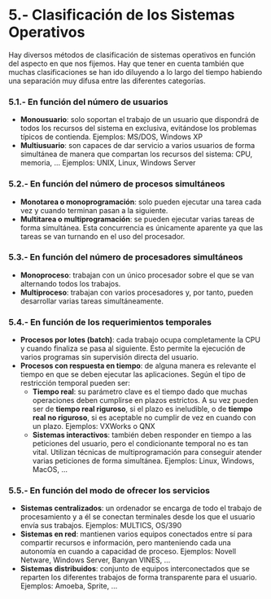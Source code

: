 # 5.- Clasificación de los Sistemas Operativos

Hay diversos métodos de clasificación de sistemas operativos en función del aspecto en que nos fijemos. Hay que tener en cuenta también que muchas clasificaciones se han ido diluyendo a lo largo del tiempo habiendo una separación muy difusa entre las diferentes categorías.


### 5.1.- En función del número de usuarios

- **Monousuario**: solo soportan el trabajo de un usuario que dispondrá de todos los recursos del sistema en exclusiva, evitándose los problemas típicos de contienda. Ejemplos: MS/DOS, Windows XP
- **Multiusuario**: son capaces de dar servicio a varios usuarios de forma simultánea de manera que compartan los recursos del sistema: CPU, memoria, … Ejemplos: UNIX, Linux, Windows Server


### 5.2.- En función del número de procesos simultáneos

- **Monotarea o monoprogramación**: solo pueden ejecutar una tarea cada vez y cuando terminan pasan a la siguiente.
- **Multitarea o multiprogramación**: se pueden ejecutar varias tareas de forma simultánea. Esta concurrencia es únicamente aparente ya que las tareas se van turnando en el uso del procesador.


### 5.3.- En función del número de procesadores simultáneos
	
- **Monoproceso**: trabajan con un único procesador sobre el que se van alternando todos los trabajos.
- **Multiproceso**: trabajan con varios procesadores y, por tanto, pueden desarrollar varias tareas simultáneamente.


### 5.4.- En función de los requerimientos temporales

- **Procesos por lotes (batch)**: cada trabajo ocupa completamente la CPU y cuando finaliza se pasa al siguiente. Esto permite la ejecución de varios programas sin supervisión directa del usuario.
- **Procesos con respuesta en tiempo**: de alguna manera es relevante el tiempo en que se deben ejecutar las aplicaciones. Según el tipo de restricción temporal pueden ser:
    - **Tiempo real**: su parámetro clave es el tiempo dado que muchas operaciones deben cumplirse en plazos estrictos. A su vez pueden ser de **tiempo real riguroso**, si el plazo es ineludible, o de **tiempo real no riguroso**, si es aceptable no cumplir de vez en cuando con un plazo. Ejemplos: VXWorks o QNX
	- **Sistemas interactivos**: también deben responder en tiempo a las peticiones del usuario, pero el condicionante temporal no es tan vital. Utilizan técnicas de multiprogramación para conseguir atender varias peticiones de forma simultánea. Ejemplos: Linux, Windows, MacOS, …


### 5.5.- En función del modo de ofrecer los servicios
	
- **Sistemas centralizados**: un ordenador se encarga de todo el trabajo de procesamiento y a él se conectan terminales desde los que el usuario envía sus trabajos. Ejemplos: MULTICS, OS/390
- **Sistemas en red**: mantienen varios equipos conectados entre sí para compartir recursos e información, pero manteniendo cada una autonomía en cuando a capacidad de proceso. Ejemplos: Novell Netware, Windows Server, Banyan VINES, …
- **Sistemas distribuidos**: conjunto de equipos interconectados que se reparten los diferentes trabajos de forma transparente para el usuario. Ejemplos: Amoeba, Sprite, …

